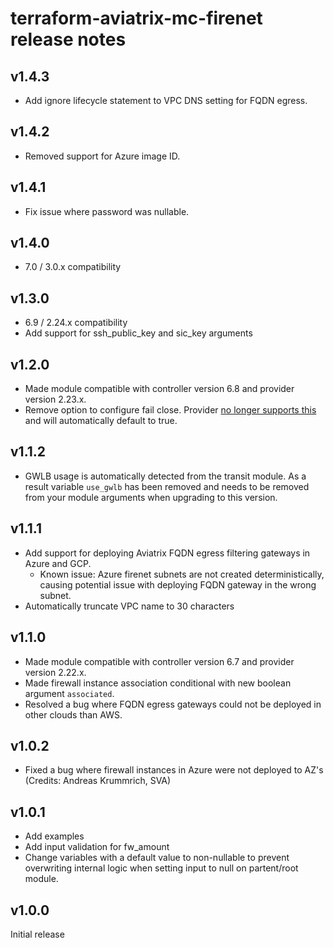 # terraform-aviatrix-mc-firenet release notes

## v1.4.3
- Add ignore lifecycle statement to VPC DNS setting for FQDN egress.

## v1.4.2
- Removed support for Azure image ID.

## v1.4.1
- Fix issue where password was nullable.

## v1.4.0
- 7.0 / 3.0.x compatibility

## v1.3.0
- 6.9 / 2.24.x compatibility
- Add support for ssh_public_key and sic_key arguments

## v1.2.0
- Made module compatible with controller version 6.8 and provider version 2.23.x.
- Remove option to configure fail close. Provider [no longer supports this](https://registry.terraform.io/providers/AviatrixSystems/aviatrix/latest/docs/guides/release-notes#enhancements) and will automatically default to true.

## v1.1.2
- GWLB usage is automatically detected from the transit module. As a result variable `use_gwlb` has been removed and needs to be removed from your module arguments when upgrading to this version.

## v1.1.1
- Add support for deploying Aviatrix FQDN egress filtering gateways in Azure and GCP.
    - Known issue: Azure firenet subnets are not created deterministically, causing potential issue with deploying FQDN gateway in the wrong subnet.
- Automatically truncate VPC name to 30 characters

## v1.1.0
- Made module compatible with controller version 6.7 and provider version 2.22.x.
- Made firewall instance association conditional with new boolean argument `associated`.
- Resolved a bug where FQDN egress gateways could not be deployed in other clouds than AWS.

## v1.0.2
- Fixed a bug where firewall instances in Azure were not deployed to AZ's (Credits: Andreas Krummrich, SVA)

## v1.0.1
- Add examples
- Add input validation for fw_amount
- Change variables with a default value to non-nullable to prevent overwriting internal logic when setting input to null on partent/root module.

## v1.0.0
Initial release